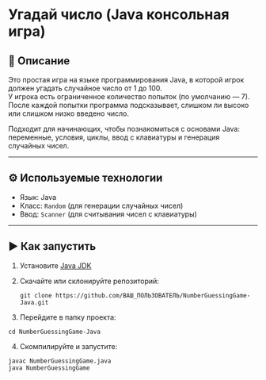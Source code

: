 ﻿
# Угадай число (Java консольная игра)

## 📌 Описание

Это простая игра на языке программирования Java, в которой игрок должен угадать случайное число от 1 до 100.  
У игрока есть ограниченное количество попыток (по умолчанию — 7).  
После каждой попытки программа подсказывает, слишком ли высоко или слишком низко введено число.

Подходит для начинающих, чтобы познакомиться с основами Java: переменные, условия, циклы, ввод с клавиатуры и генерация случайных чисел.

---

## ⚙️ Используемые технологии

- Язык: Java
- Класс: `Random` (для генерации случайных чисел)
- Ввод: `Scanner` (для считывания чисел с клавиатуры)

---

## ▶️ Как запустить

1. Установите [Java JDK](https://www.oracle.com/java/technologies/javase-downloads.html)
2. Скачайте или склонируйте репозиторий:
   ```
   git clone https://github.com/ВАШ_ПОЛЬЗОВАТЕЛЬ/NumberGuessingGame-Java.git
   ```

3. Перейдите в папку проекта:
```
cd NumberGuessingGame-Java
```

4. Скомпилируйте и запустите:
```
javac NumberGuessingGame.java
java NumberGuessingGame
```
